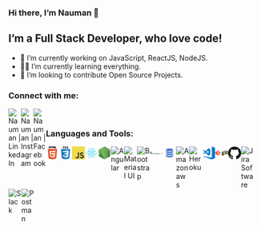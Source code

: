 ### Hi there, I’m Nauman 👋

## I’m a Full Stack Developer, who love code!
- 🔭 I’m currently working on JavaScript, ReactJS, NodeJS.
- :dancing_men: I’m currently learning everything.
- 🌱 I’m looking to contribute Open Source Projects.


### Connect with me:

[<img align="left" alt="Nauman | LinkedIn" width="25px" src="https://cdn.jsdelivr.net/npm/simple-icons@v3/icons/linkedin.svg" />](https://www.linkedin.com/in/naumandev)
[<img align="left" alt="Nauman | Instagram" width="25px" src="https://cdn.jsdelivr.net/npm/simple-icons@v3/icons/instagram.svg" />](https://www.instagram.com/naumanm355)
[<img align="left" alt="Nauman | Facebook" width="25px" src="https://cdn.jsdelivr.net/npm/simple-icons@v3/icons/facebook.svg" />](https://www.facebook.com/nauman.dev)
<br />

### Languages and Tools:

<img alt="HTML5" src="https://raw.githubusercontent.com/github/explore/80688e429a7d4ef2fca1e82350fe8e3517d3494d/topics/html/html.png" style="max-width:100%;" width="26px" align="left">
<img alt="CSS3" src="https://raw.githubusercontent.com/github/explore/80688e429a7d4ef2fca1e82350fe8e3517d3494d/topics/css/css.png" style="max-width:100%;" width="26px" align="left">
<img alt="JavaScript" src="https://raw.githubusercontent.com/github/explore/80688e429a7d4ef2fca1e82350fe8e3517d3494d/topics/javascript/javascript.png" style="max-width:100%;" width="26px" align="left">
<img alt="React" src="https://raw.githubusercontent.com/github/explore/80688e429a7d4ef2fca1e82350fe8e3517d3494d/topics/react/react.png" style="max-width:100%;" width="26px" align="left">
<img alt="Node.js" src="https://raw.githubusercontent.com/github/explore/80688e429a7d4ef2fca1e82350fe8e3517d3494d/topics/nodejs/nodejs.png" style="max-width:100%;" width="26px" align="left">
<img alt="Angular" src="https://angular.io/assets/images/logos/angular/angular.png" style="max-width:100%;" width="26px" align="left">
<img alt="Material UI" src="https://material-ui.com/static/logo.png" style="max-width:100%;" width="26px" align="left">
<img alt="Bootstrap" src="https://upload.wikimedia.org/wikipedia/commons/thumb/b/b2/Bootstrap_logo.svg/1200px-Bootstrap_logo.svg.png" style="max-width:100%;" width="26px" align="left">
<img alt="MongoDB" src="https://raw.githubusercontent.com/github/explore/80688e429a7d4ef2fca1e82350fe8e3517d3494d/topics/mongodb/mongodb.png" style="max-width:100%;" width="26px" align="left">
<img alt="SQL" src="https://raw.githubusercontent.com/github/explore/80688e429a7d4ef2fca1e82350fe8e3517d3494d/topics/sql/sql.png" style="max-width:100%;" width="26px" align="left">
<img alt="Amazon aws" src="https://a0.awsstatic.com/libra-css/images/logos/aws_logo_smile_1200x630.png" style="max-width:100%;" width="26px" align="left">
<img alt="Heroku" src="https://cdn.iconscout.com/icon/free/png-512/heroku-5-569467.png" style="max-width:100%;" width="26px" align="left">
<img alt="Visual Studio Code" src="https://raw.githubusercontent.com/github/explore/80688e429a7d4ef2fca1e82350fe8e3517d3494d/topics/visual-studio-code/visual-studio-code.png" style="max-width:100%;" width="26px" align="left">
<img alt="Git" src="https://raw.githubusercontent.com/github/explore/80688e429a7d4ef2fca1e82350fe8e3517d3494d/topics/git/git.png" style="max-width:100%;" width="26px" align="left">
<img alt="GitHub" src="https://raw.githubusercontent.com/github/explore/78df643247d429f6cc873026c0622819ad797942/topics/github/github.png" style="max-width:100%;" width="26px" align="left">
<img alt="Jira Software" src="https://cdn.worldvectorlogo.com/logos/jira-1.svg" style="max-width:100%;" width="26px" align="left">
<img alt="Slack" src="https://www.flaticon.com/svg/static/icons/svg/2111/2111615.svg" style="max-width:100%;" width="26px" align="left">
<img alt="Postman" src="https://sdtimes.com/wp-content/uploads/2018/08/logo-glyph.png" style="max-width:100%;" width="26px" align="left">
